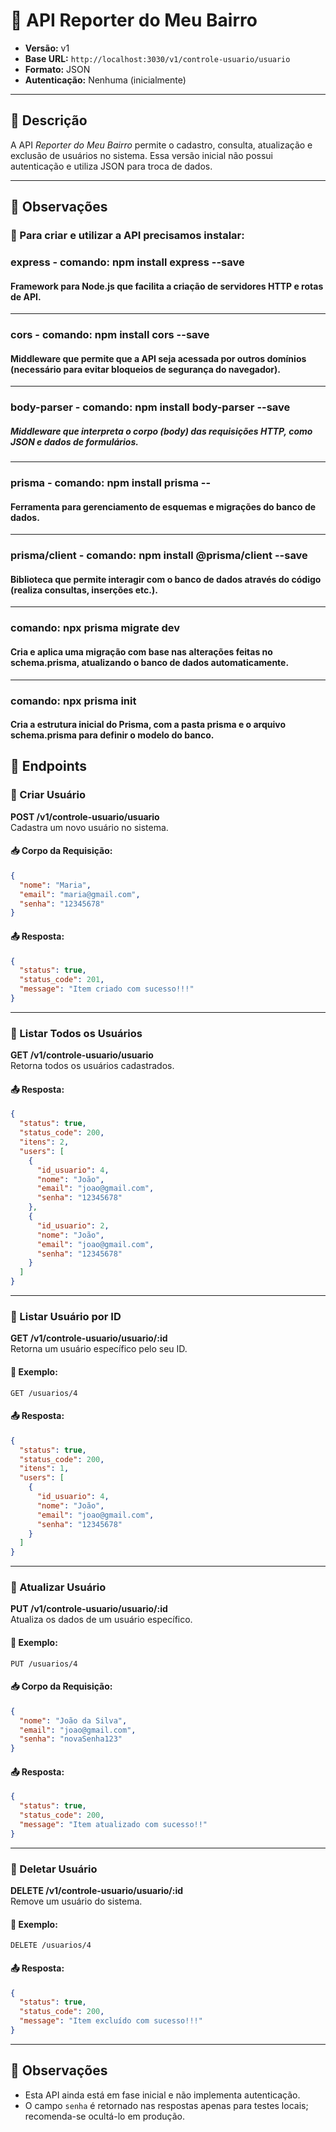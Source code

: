 # 📢 API Reporter do Meu Bairro

- **Versão:** v1  
- **Base URL:** `http://localhost:3030/v1/controle-usuario/usuario`  
- **Formato:** JSON  
- **Autenticação:** Nenhuma (inicialmente)

---

## 📝 Descrição

A API *Reporter do Meu Bairro* permite o cadastro, consulta, atualização e exclusão de usuários no sistema. Essa versão inicial não possui autenticação e utiliza JSON para troca de dados.

---

## 📎 Observações
### 🔹 Para criar e utilizar a API precisamos instalar:

### express - comando: npm install express --save
#### Framework para Node.js que facilita a criação de servidores HTTP e rotas de API.
----
### cors - comando: npm install cors --save
#### Middleware que permite que a API seja acessada por outros domínios (necessário para evitar bloqueios de segurança do navegador).
----
### body-parser - comando: npm install body-parser --save
##### Middleware que interpreta o corpo (body) das requisições HTTP, como JSON e dados de formulários.
----
### prisma - comando: npm install prisma --
#### Ferramenta para gerenciamento de esquemas e migrações do banco de dados.
----
### prisma/client - comando: npm install @prisma/client --save
#### Biblioteca que permite interagir com o banco de dados através do código (realiza consultas, inserções etc.).
----
### comando: npx prisma migrate dev
#### Cria e aplica uma migração com base nas alterações feitas no schema.prisma, atualizando o banco de dados automaticamente.
----
### comando: npx prisma init 
#### Cria a estrutura inicial do Prisma, com a pasta prisma e o arquivo schema.prisma para definir o modelo do banco.

## 📌 Endpoints

### 🔹 Criar Usuário

**POST /v1/controle-usuario/usuario**  
Cadastra um novo usuário no sistema.

#### 📥 Corpo da Requisição:
```json
{
  "nome": "Maria",
  "email": "maria@gmail.com",
  "senha": "12345678"
}
```

#### 📤 Resposta:
```json
{
  "status": true,
  "status_code": 201,
  "message": "Item criado com sucesso!!!"
}
```

---

### 🔹 Listar Todos os Usuários

**GET /v1/controle-usuario/usuario**  
Retorna todos os usuários cadastrados.

#### 📤 Resposta:
```json
{
  "status": true,
  "status_code": 200,
  "itens": 2,
  "users": [
    {
      "id_usuario": 4,
      "nome": "João",
      "email": "joao@gmail.com",
      "senha": "12345678"
    },
    {
      "id_usuario": 2,
      "nome": "João",
      "email": "joao@gmail.com",
      "senha": "12345678"
    }
  ]
}
```

---

### 🔹 Listar Usuário por ID

**GET /v1/controle-usuario/usuario/:id**  
Retorna um usuário específico pelo seu ID.

#### 📌 Exemplo:
`GET /usuarios/4`

#### 📤 Resposta:
```json
{
  "status": true,
  "status_code": 200,
  "itens": 1,
  "users": [
    {
      "id_usuario": 4,
      "nome": "João",
      "email": "joao@gmail.com",
      "senha": "12345678"
    }
  ]
}
```

---

### 🔹 Atualizar Usuário

**PUT /v1/controle-usuario/usuario/:id**  
Atualiza os dados de um usuário específico.

#### 📌 Exemplo:
`PUT /usuarios/4`

#### 📥 Corpo da Requisição:
```json
{
  "nome": "João da Silva",
  "email": "joao@gmail.com",
  "senha": "novaSenha123"
}
```

#### 📤 Resposta:
```json
{
  "status": true,
  "status_code": 200,
  "message": "Item atualizado com sucesso!!"
}
```

---

### 🔹 Deletar Usuário

**DELETE /v1/controle-usuario/usuario/:id**  
Remove um usuário do sistema.

#### 📌 Exemplo:
`DELETE /usuarios/4`

#### 📤 Resposta:
```json
{
  "status": true,
  "status_code": 200,
  "message": "Item excluído com sucesso!!!"
}
```

---

## 📎 Observações

- Esta API ainda está em fase inicial e não implementa autenticação.
- O campo `senha` é retornado nas respostas apenas para testes locais; recomenda-se ocultá-lo em produção.
